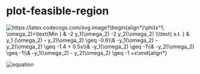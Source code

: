# plot-feasible-region

<img src="https://latex.codecogs.com/svg.image?\begin{align*}\phi(x^1,&space;\omega_2)=\text{Min&space;}&space;&&space;-2&space;y_1(\omega_2)&space;-2&space;y_2(\omega_2)&space;\\\text{&space;s.t.&space;}&space;&&space;y_1&space;(\omega_2)&space;-&space;y_2(\omega_2)&space;\geq&space;-0.6\\&&space;&space;-y_1(\omega_2)&space;-&space;y_2(\omega_2)&space;\geq&space;-1.4&space;&plus;&space;0.5x\\&&space;&space;-y_1(\omega_2)&space;\geq&space;-1\\&&space;&space;-y_2(\omega_2)&space;\geq&space;-1\\&&space;&space;-y_1(\omega_2)&space;-&space;y_2(\omega_2)&space;\geq&space;-1&space;&plus;x\end{align*}" title="https://latex.codecogs.com/svg.image?\begin{align*}\phi(x^1, \omega_2)=\text{Min } & -2 y_1(\omega_2) -2 y_2(\omega_2) \\\text{ s.t. } & y_1 (\omega_2) - y_2(\omega_2) \geq -0.6\\& -y_1(\omega_2) - y_2(\omega_2) \geq -1.4 + 0.5x\\& -y_1(\omega_2) \geq -1\\& -y_2(\omega_2) \geq -1\\& -y_1(\omega_2) - y_2(\omega_2) \geq -1 +x\end{align*}" />


![equation](https://latex.codecogs.com/svg.image?\begin{align*}\phi(x^1,&space;\omega_2)=\text{Min&space;}&space;&&space;-2&space;y_1(\omega_2)&space;-2&space;y_2(\omega_2)&space;\\\text{&space;s.t.&space;}&space;&&space;y_1&space;(\omega_2)&space;-&space;y_2(\omega_2)&space;\geq&space;-0.6\\&&space;&space;-y_1(\omega_2)&space;-&space;y_2(\omega_2)&space;\geq&space;-1.4&space;&plus;&space;0.5x\\&&space;&space;-y_1(\omega_2)&space;\geq&space;-1\\&&space;&space;-y_2(\omega_2)&space;\geq&space;-1\\&&space;&space;-y_1(\omega_2)&space;-&space;y_2(\omega_2)&space;\geq&space;-1&space;&plus;x\end{align*})

